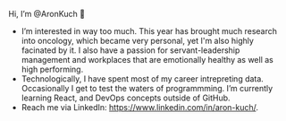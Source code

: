 Hi, I’m @AronKuch 👋 
- I’m interested in way too much. This year has brought much research into oncology, which became very personal, yet I'm also highly facinated by it. I also have a passion for servant-leadership management and workplaces that are emotionally healthy as well as high performing.
- Technologically, I have spent most of my career intrepreting data. Occasionally I get to test the waters of programmming. I’m currently learning React, and DevOps concepts outside of GitHub.
- Reach me via LinkedIn: https://www.linkedin.com/in/aron-kuch/.

<!---
AronKuch/AronKuch is a ✨ special ✨ repository because its `README.md` (this file) appears on your GitHub profile.
You can click the Preview link to take a look at your changes.
--->
